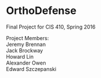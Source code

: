 # OrthoDefense
Final Project for CIS 410, Spring 2016    

Project Members:  
Jeremy Brennan  
Jack Brockway  
Howard Lin  
Alexander Owen  
Edward Szczepanski  

